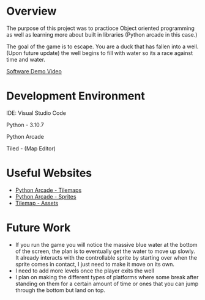 # Overview

The purpose of this project was to practioce Object oriented programming as well as learning more about built in libraries (Python arcade in this case.)

The goal of the game is to escape. You are a duck that has fallen into a well. (Upon future update) the well begins to fill with water so its a race against time and water.


[Software Demo Video](http://youtube.link.goes.here)

# Development Environment

IDE: Visual Studio Code

Python - 3.10.7

Python Arcade

Tiled - (Map Editor)


# Useful Websites

* [Python Arcade - Tilemaps](https://api.arcade.academy/en/latest/examples/platform_tutorial/step_09.html)
* [Python Arcade - Sprites](https://api.arcade.academy/en/2.6.1/examples/sprite_face_left_or_right.html)
* [Tilemap - Assets](https://itch.io/game-assets/free/tag-tilemap)

# Future Work


* If you run the game you will notice the massive blue water at the bottom of the screen, the plan is to eventually get the water to move up slowly. It already interacts with the controllable sprite by starting over when the sprite comes in contact, I just need to make it move on its own.
* I need to add more levels once the player exits the well
* I plan on making the different types of platforms where some break after standing on them for a certain amount of time or ones that you can jump through the bottom but land on top.